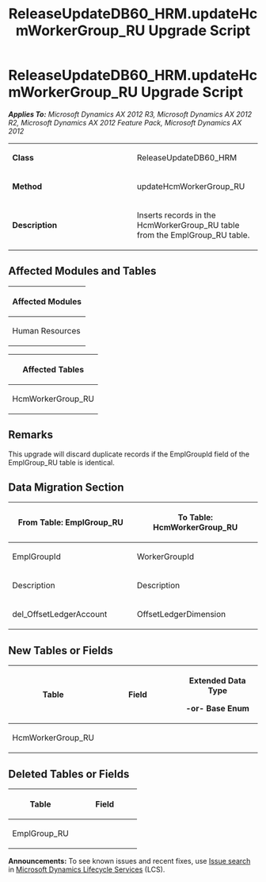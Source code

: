 ﻿---
title: ReleaseUpdateDB60_HRM.updateHcmWorkerGroup_RU Upgrade Script
TOCTitle: ReleaseUpdateDB60_HRM.updateHcmWorkerGroup_RU Upgrade Script
ms:assetid: e18b4d2e-1003-3ca3-998e-9dc57dda0f75
ms:mtpsurl: https://msdn.microsoft.com/en-us/library/JJ737321(v=AX.60)
ms:contentKeyID: 49711764
ms.date: 05/18/2015
mtps_version: v=AX.60
---

# ReleaseUpdateDB60\_HRM.updateHcmWorkerGroup\_RU Upgrade Script 


_**Applies To:** Microsoft Dynamics AX 2012 R3, Microsoft Dynamics AX 2012 R2, Microsoft Dynamics AX 2012 Feature Pack, Microsoft Dynamics AX 2012_

<table>
<colgroup>
<col style="width: 50%" />
<col style="width: 50%" />
</colgroup>
<tbody>
<tr class="odd">
<td><p><strong>Class</strong></p></td>
<td><p>ReleaseUpdateDB60_HRM</p></td>
</tr>
<tr class="even">
<td><p><strong>Method</strong></p></td>
<td><p>updateHcmWorkerGroup_RU</p></td>
</tr>
<tr class="odd">
<td><p><strong>Description</strong></p></td>
<td><p>Inserts records in the HcmWorkerGroup_RU table from the EmplGroup_RU table.</p></td>
</tr>
</tbody>
</table>


## Affected Modules and Tables

<table>
<colgroup>
<col style="width: 100%" />
</colgroup>
<thead>
<tr class="header">
<th><p>Affected Modules</p></th>
</tr>
</thead>
<tbody>
<tr class="odd">
<td><p>Human Resources</p></td>
</tr>
</tbody>
</table>


<table>
<colgroup>
<col style="width: 100%" />
</colgroup>
<thead>
<tr class="header">
<th><p>Affected Tables</p></th>
</tr>
</thead>
<tbody>
<tr class="odd">
<td><p>HcmWorkerGroup_RU</p></td>
</tr>
</tbody>
</table>


## Remarks

This upgrade will discard duplicate records if the EmplGroupId field of the EmplGroup\_RU table is identical.

## Data Migration Section

<table>
<colgroup>
<col style="width: 50%" />
<col style="width: 50%" />
</colgroup>
<thead>
<tr class="header">
<th><p>From Table: EmplGroup_RU</p></th>
<th><p>To Table: HcmWorkerGroup_RU</p></th>
</tr>
</thead>
<tbody>
<tr class="odd">
<td><p>EmplGroupId</p></td>
<td><p>WorkerGroupId</p></td>
</tr>
<tr class="even">
<td><p>Description</p></td>
<td><p>Description</p></td>
</tr>
<tr class="odd">
<td><p>del_OffsetLedgerAccount</p></td>
<td><p>OffsetLedgerDimension</p></td>
</tr>
</tbody>
</table>


## New Tables or Fields

<table>
<colgroup>
<col style="width: 33%" />
<col style="width: 33%" />
<col style="width: 33%" />
</colgroup>
<thead>
<tr class="header">
<th><p>Table</p></th>
<th><p>Field</p></th>
<th><p>Extended Data Type</p>
<p>-or- Base Enum</p></th>
</tr>
</thead>
<tbody>
<tr class="odd">
<td><p>HcmWorkerGroup_RU</p></td>
<td><p></p></td>
<td><p></p></td>
</tr>
</tbody>
</table>


## Deleted Tables or Fields

<table>
<colgroup>
<col style="width: 50%" />
<col style="width: 50%" />
</colgroup>
<thead>
<tr class="header">
<th><p>Table</p></th>
<th><p>Field</p></th>
</tr>
</thead>
<tbody>
<tr class="odd">
<td><p>EmplGroup_RU</p></td>
<td><p></p></td>
</tr>
</tbody>
</table>

  
**Announcements:** To see known issues and recent fixes, use [Issue search](http://go.microsoft.com/fwlink/?linkid=389258) in [Microsoft Dynamics Lifecycle Services](http://go.microsoft.com/fwlink/?linkid=306505) (LCS).


